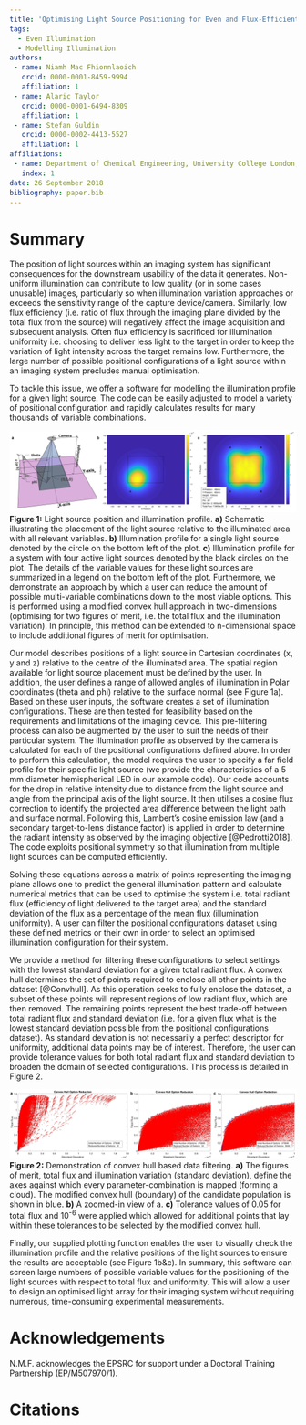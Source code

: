 ```yaml
---
title: 'Optimising Light Source Positioning for Even and Flux-Efficient Illumination'
tags:
  - Even Illumination
  - Modelling Illumination
authors:
 - name: Niamh Mac Fhionnlaoich 
   orcid: 0000-0001-8459-9994
   affiliation: 1
 - name: Alaric Taylor
   orcid: 0000-0001-6494-8309
   affiliation: 1
 - name: Stefan Guldin
   orcid: 0000-0002-4413-5527
   affiliation: 1
affiliations:
 - name: Department of Chemical Engineering, University College London, Torrington Place, London WC1E 7JE, U.K.
   index: 1
date: 26 September 2018
bibliography: paper.bib
---
```

# Summary
The position of light sources within an imaging system has significant consequences for the downstream usability of the data it generates. Non-uniform illumination can contribute to low quality (or in some cases unusable) images, particularly so when illumination variation approaches or exceeds the sensitivity range of the capture device/camera. Similarly, low flux efficiency (i.e. ratio of flux through the imaging plane divided by the total flux from the source) will negatively affect the image acquisition and subsequent analysis. Often flux efficiency is sacrificed for illumination uniformity i.e. choosing to deliver less light to the target in order to keep the variation of light intensity across the target remains low. Furthermore, the large number of possible positional configurations of a light source within an imaging system precludes manual optimisation. 

To tackle this issue, we offer a software for modelling the illumination profile for a given light source. The code can be easily adjusted to model a variety of positional configuration and rapidly calculates results for many thousands of variable combinations.

![](Figure1.png)
**Figure 1:**  Light source position and illumination profile. **a)** Schematic illustrating the placement of the light source relative to the illuminated area with all relevant variables. **b)** Illumination profile for a single light source denoted by the circle on the bottom left of the plot. **c)** Illumination profile for a system with four active light sources denoted by the black circles on the plot.  The details of the variable values for these light sources are summarized in a legend on the bottom left of the plot. 
Furthermore, we demonstrate an approach by which a user can reduce the amount of possible multi-variable combinations down to the most viable options. This is performed using a modified convex hull approach in two-dimensions (optimising for two figures of merit, i.e. the total flux and the illumination variation). In principle, this method can be extended to n-dimensional space to include additional figures of merit for optimisation.

Our model describes positions of a light source in Cartesian coordinates (x, y and z) relative to the centre of the illuminated area. The spatial region available for light source placement must be defined by the user. In addition, the user defines a range of allowed angles of illumination in Polar coordinates (theta and phi) relative to the surface normal (see Figure 1a).
Based on these user inputs, the software creates a set of illumination configurations.  These are then tested for feasibility based on the requirements and limitations of the imaging device. This pre-filtering process can also be augmented by the user to suit the needs of their particular system.
The illumination profile as observed by the camera is calculated for each of the positional configurations defined above.  In order to perform this calculation, the model requires the user to specify a far field profile for their specific light source (we provide the characteristics of a 5 mm diameter hemispherical LED in our example code). Our code accounts for the drop in relative intensity due to distance from the light source and angle from the principal axis of the light source. It then utilises a cosine flux correction to identify the projected area difference between the light path and surface normal. Following this, Lambert’s cosine emission law (and a secondary target-to-lens distance factor) is applied in order to determine the radiant intensity as observed by the imaging objective [@Pedrotti2018]. The code exploits positional symmetry so that illumination from multiple light sources can be computed efficiently.

Solving these equations across a matrix of points representing the imaging plane allows one to predict the general illumination pattern and calculate numerical metrics that can be used to optimise the system i.e. total radiant flux (efficiency of light delivered to the target area) and the standard deviation of the flux as a percentage of the mean flux (illumination uniformity). A user can filter the positional configurations dataset using these defined metrics or their own in order to select an optimised illumination configuration for their system. 

We provide a method for filtering these configurations to select settings with the lowest standard deviation for a given total radiant flux.  A convex hull determines the set of points required to enclose all other points in the dataset [@Convhull].  As this operation seeks to fully enclose the dataset, a subset of these points will represent regions of low radiant flux, which are then removed.  The remaining points represent the best trade-off between total radiant flux and standard deviation (i.e. for a given flux what is the lowest standard deviation possible from the positional configurations dataset).  As standard deviation is not necessarily a perfect descriptor for uniformity, additional data points may be of interest.  Therefore, the user can provide tolerance values for both total radiant flux and standard deviation to broaden the domain of selected configurations.  This process is detailed in Figure 2.  

![](Figure2-2.png)
**Figure 2:**  Demonstration of convex hull based data filtering.  **a)** The figures of merit, total flux  and illumination variation (standard deviation), define the axes against which every parameter-combination is mapped (forming a cloud). The modified convex hull (boundary) of the candidate population is shown in blue.  **b)** A zoomed-in view of a.  **c)** Tolerance values of 0.05 for total flux and 10<sup>-6</sup> were applied which allowed for additional points that lay within these tolerances to be selected by the modified convex hull.  
  
Finally, our supplied plotting function enables the user to visually check the illumination profile and the relative positions of the light sources to ensure the results are acceptable (see Figure 1b&c).  In summary, this software can screen large numbers of possible variable values for the positioning of the light sources with respect to  total flux and uniformity. This will allow a user to design an optimised light array for their imaging system without requiring numerous, time-consuming experimental measurements.

# Acknowledgements

N.M.F. acknowledges the EPSRC for support under a Doctoral Training Partnership (EP/M507970/1).

# Citations
